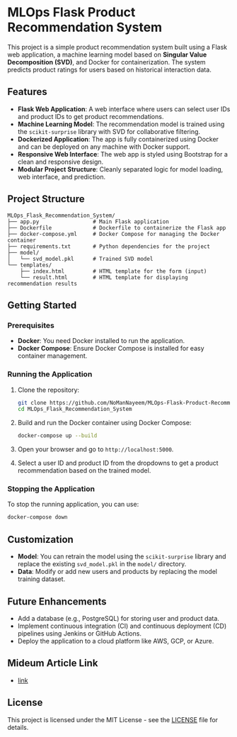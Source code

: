 
# MLOps Flask Product Recommendation System

This project is a simple product recommendation system built using a Flask web application, a machine learning model based on **Singular Value Decomposition (SVD)**, and Docker for containerization. The system predicts product ratings for users based on historical interaction data.

## Features

- **Flask Web Application**: A web interface where users can select user IDs and product IDs to get product recommendations.
- **Machine Learning Model**: The recommendation model is trained using the `scikit-surprise` library with SVD for collaborative filtering.
- **Dockerized Application**: The app is fully containerized using Docker and can be deployed on any machine with Docker support.
- **Responsive Web Interface**: The web app is styled using Bootstrap for a clean and responsive design.
- **Modular Project Structure**: Cleanly separated logic for model loading, web interface, and prediction.

## Project Structure

```
MLOps_Flask_Recommendation_System/
├── app.py                 # Main Flask application
├── Dockerfile             # Dockerfile to containerize the Flask app
├── docker-compose.yml     # Docker Compose for managing the Docker container
├── requirements.txt       # Python dependencies for the project
├── model/
│   └── svd_model.pkl      # Trained SVD model
└── templates/
    ├── index.html         # HTML template for the form (input)
    └── result.html        # HTML template for displaying recommendation results
```

## Getting Started

### Prerequisites

- **Docker**: You need Docker installed to run the application.
- **Docker Compose**: Ensure Docker Compose is installed for easy container management.

### Running the Application

1. Clone the repository:

    ```bash
    git clone https://github.com/NoManNayeem/MLOps-Flask-Product-Recommendation-System.git
    cd MLOps_Flask_Recommendation_System
    ```

2. Build and run the Docker container using Docker Compose:

    ```bash
    docker-compose up --build
    ```

3. Open your browser and go to `http://localhost:5000`.

4. Select a user ID and product ID from the dropdowns to get a product recommendation based on the trained model.

### Stopping the Application

To stop the running application, you can use:

```bash
docker-compose down
```

## Customization

- **Model**: You can retrain the model using the `scikit-surprise` library and replace the existing `svd_model.pkl` in the `model/` directory.
- **Data**: Modify or add new users and products by replacing the model training dataset.

## Future Enhancements

- Add a database (e.g., PostgreSQL) for storing user and product data.
- Implement continuous integration (CI) and continuous deployment (CD) pipelines using Jenkins or GitHub Actions.
- Deploy the application to a cloud platform like AWS, GCP, or Azure.

## Mideum Article Link

- [link](https://medium.com/@nomannayeem/mlops-for-beginners-to-advanced-from-model-building-to-scalable-deployment-using-flask-and-docker-ec65bd8cf07f)

## License

This project is licensed under the MIT License - see the [LICENSE](LICENSE) file for details.

